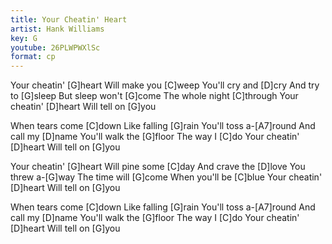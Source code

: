 ```yaml
---
title: Your Cheatin' Heart
artist: Hank Williams
key: G
youtube: 26PLWPWXlSc
format: cp
---
```


Your cheatin' [G]heart
Will make you [C]weep
You'll cry and [D]cry
And try to [G]sleep
But sleep won't [G]come
The whole night [C]through
Your cheatin' [D]heart
Will tell on [G]you

When tears come [C]down
Like falling [G]rain
You'll toss a-[A7]round
And call my [D]name
You'll walk the [G]floor
The way I [C]do
Your cheatin' [D]heart
Will tell on [G]you

Your cheatin' [G]heart
Will pine some [C]day
And crave the [D]love
You threw a-[G]way
The time will [G]come
When you'll be [C]blue
Your cheatin' [D]heart
Will tell on [G]you

When tears come [C]down
Like falling [G]rain
You'll toss a-[A7]round
And call my [D]name
You'll walk the [G]floor
The way I [C]do
Your cheatin' [D]heart
Will tell on [G]you
